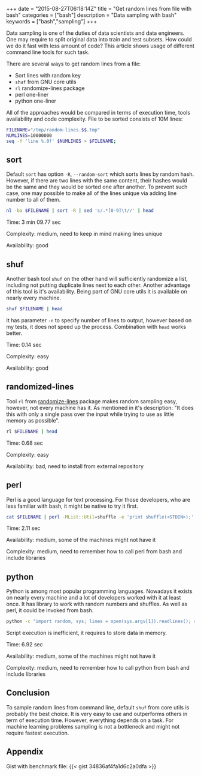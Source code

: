 +++
date = "2015-08-27T06:18:14Z"
title = "Get random lines from file with bash"
categories = ["bash"]
description = "Data sampling with bash"
keywords = ["bash","sampling"]
+++

Data sampling is one of the duties of data scientists and data engineers.
One may require to split original data into train and test subsets.
How could we do it fast with less amount of code?
This article shows usage of different command line tools for such task.

There are several ways to get random lines from a file:

- Sort lines with random key
- `shuf` from GNU core utils
- `rl` randomize-lines package
- perl one-liner
- python one-liner

All of the approaches would be compared in terms of execution time, tools availability and code complexity. File to be sorted consists of 10M lines:

```bash
FILENAME="/tmp/random-lines.$$.tmp"
NUMLINES=10000000
seq -f 'line %.0f' $NUMLINES > $FILENAME;
```

sort
----

Default `sort` has option `-R`, `--random-sort` which sorts lines by random hash. However, if there are two lines with the same content, their hashes would be the same and they would be sorted one after another. To prevent such case, one may possible to make all of the lines unique via adding line number to all of them.

```bash
nl -ba $FILENAME | sort -R | sed 's/.*[0-9]\t//' | head
```

Time: 3 min 09.77 sec

Complexity: medium, need to keep in mind making lines unique

Availability: good

shuf
----

Another bash tool `shuf` on the other hand will sufficiently randomize a list, including not putting duplicate lines next to each other. Another advantage of this tool is it's availability. Being part of GNU core utils it is available on nearly every machine.

```bash
shuf $FILENAME | head
```

It has parameter `-n` to specify number of lines to output, however based on my tests, it does not speed up the process. Combination with `head` works better.

Time: 0.14 sec

Complexity: easy

Availability: good

randomized-lines
----------------

Tool `rl` from [randomize-lines](http://manpages.ubuntu.com/manpages/wily/en/man1/rl.1.html) package makes random sampling easy, however, not every machine has it. As mentioned in it's description: "It does this with only a single pass over the input while trying to use as little memory as possible".

```bash
rl $FILENAME | head
```

Time: 0.68 sec

Complexity: easy

Availability: bad, need to install from external repository


perl
----

Perl is a good language for text processing. For those developers, who are less familiar with bash, it might be native to try it first.

```bash
cat $FILENAME | perl -MList::Util=shuffle -e 'print shuffle(<STDIN>);'
```

Time: 2.11 sec

Availability: medium, some of the machines might not have it

Complexity: medium, need to remember how to call perl from bash and include libraries


python
------

Python is among most popular programming languages. Nowadays it exists on nearly every machine and a lot of developers worked with it at least once. It has library to work with random numbers and shuffles. As well as perl, it could be invoked from bash.

```bash
python -c "import random, sys; lines = open(sys.argv[1]).readlines(); random.shuffle(lines); print ''.join(lines)," $FILENAME
```

Script execution is inefficient, it requires to store data in memory.

Time: 6.92 sec

Availability: medium, some of the machines might not have it

Complexity: medium, need to remember how to call python from bash and include libraries

Conclusion
----------

To sample random lines from command line, default `shuf` from core utils is probably the best choice. It is very easy to use and outperforms others in term of execution time.
However, everything depends on a task. For machine learning problems sampling is not a bottleneck and might not require fastest execution.

Appendix
--------

Gist with benchmark file:
{{< gist 34836af4fa1d6c2a0dfa >}}
